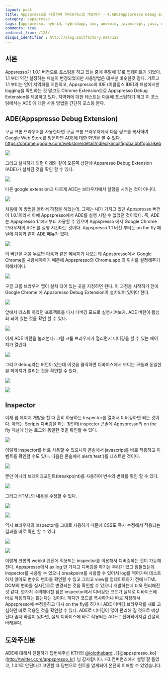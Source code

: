 ```yaml
---
layout: post
title: Appspresso를 사용하여 하이브리드앱 개발하기 - 4.ADE(Appspresso Debug Extension)으로 디버깅하기
category: appspresso
tags: [appspresso, hybrid, hybridapp, ios, android, javascript, java, objective-c, ade, debug]
comments: true
redirect_from: /128/
disqus_identifier : http://blog.saltfactory.net/128
---
```


## 서론

Appsresso가 1.0.1 버전으로 포스팅을 하고 있는 중에 주말에 1.1로 업데이트가 되었다. 1.1 부터 약간 설정하는 패널이 변경되었지만 사용방법은 대부분 비슷한것 같다. 기르고 1.1 부터는 언어 지역화를 지원하고, Appspresso의 IDE (이클립스 IDE)의 패널에서만 logging을 확인하는 것 말고도 Chrome Extension으로 Appspresso Debug Extension을 제공하고 있다. 지역화에 대한 테스트는 다음에 포스팅하기 하고 이 포스팅에서는 ADE 에 대한 사용 방법을 간단히 포스팅 한다.

<!--more-->

## ADE(Appspresso Debug Extension)

구글 크롬 브라우저를 사용한다면 구글 크롬 브라우저에서 다음 링크를 복사하여 Google Web Store를 방문하면  ADE에 대한 화면을 볼 수 있다.
https://chrome.google.com/webstore/detail/ndjecjkimojlfigobaibbffgoijajkeb

![](http://asset.blog.hibrainapps.net/saltfactory/images/fdecc2f0-b165-49c1-aa59-1e3f01fbb65c)

그리고 설치하게 되면 아래와 같이 오른쪽 상단에 Appsresso Debug Extension (ADE)가 설치된 것을 확인 할 수 있다.

![](http://asset.blog.hibrainapps.net/saltfactory/images/4bbc5bce-a5f3-474f-bdb4-88eebf692fd4)

다른 google extension과 다르게 ADE는 브라우저에서 실행을 시키는 것이 아니다.

![](http://asset.blog.hibrainapps.net/saltfactory/images/21269d2f-9e2d-467f-b123-457d7d661ef6)

처음에 이 방법을 몰라서 하참을 헤맸는데, 그때는 내가 가지고 있던 Appspresso 버전이 1.0.1이라서 아예 Appspresso에서 ADE를 실행 시킬 수 없었던 것이였다. 즉, ADE는 Appspresso 1.1에서부터 사용할 수 있으며 Appspresso 에서 Google Chrome 브라우저의 ADE 를 실행 시킨다는 것이다. Appspresso 1.1 버전 부터는 on the fly 패널에 다음과 같이 ADE 메뉴가 있다.

![](http://asset.blog.hibrainapps.net/saltfactory/images/6c9141a2-11b6-4dfc-b551-5bb7b4434509)

이 버턴을 처음 누르면  다음과 같은 메세지가 나오는데 Appspresso에서 Google Chrome을 사용해야하기 때문에 Appspresso의 Chrome.app 의 위치를 설정해주기 위해서이다.

![](http://asset.blog.hibrainapps.net/saltfactory/images/d2a0f904-800c-459a-a4ea-5fe51297b5cf)

구글 크롬 브라우저 앱이 설치 되어 있는 곳을 지정하면 된다. 이 과정을 시작하기 전에 Google Chrome 에 Appspresso Debug Extension이 설치되어 있어야 한다.

![](http://asset.blog.hibrainapps.net/saltfactory/images/9a5487ee-e192-4b30-8322-fb73ccfad495)

앞에서 테스트 하였던 프로젝트를 다시 디버깅 모드로 실행시켜보자. ADE 버턴이 활성화 되어 있는 것을 확인 할 수 있다.

![](http://asset.blog.hibrainapps.net/saltfactory/images/0973c8ee-b7ac-42c5-895c-b7a991f339b6)

이제 ADE 버턴을 눌러본다. 그럼 크롬 브라우저가 열리면서 디버깅을 할 수 있는 페이지가 열린다.

![](http://asset.blog.hibrainapps.net/saltfactory/images/6fa3ac0c-57da-4921-a295-9f4fa435efb8)

그리고 debug라는 버턴이 있는데 이것을 클릭하면 디바이스에서 보이는 모습과 동일한 뷰 페이지가 열리는 것을 확인할 수 있다.

![](http://asset.blog.hibrainapps.net/saltfactory/images/ae95babb-0f67-430f-ab16-57248d7c79f1)

![](http://asset.blog.hibrainapps.net/saltfactory/images/5fa5e248-457e-4c20-8122-d2ea66163143)

## Inspector

이제 웹 페이지 개발을 할 때 흔히 하용하는 Inspector를 열어서 디버깅하면 되는 것이다. 아래는 Scripts 디버깅을 하는 창인데 inspector 콘솔에 Appspresso의 on the fly 패널에 남는 로그와 동일한 것을 확인할 수 있다.

![](http://asset.blog.hibrainapps.net/saltfactory/images/f3f1a77a-9fb6-4e51-90f1-3709129f5533)

이렇게 inspector를 바로 사용할 수 있으니까 콘솔에서 javascript를 바로 적용하고 이벤트를 확인할 수도 있다. 다음은 콘솔에서 alert('test')를 테스트한 것이다.

![](http://asset.blog.hibrainapps.net/saltfactory/images/4f766bc7-8e03-402c-8d35-27d4aa64e826)

뿐만 아니라 브레이크포인트(breakpoint)를 사용하여 변수의 변화를 확인 할 수 있다.

![](http://asset.blog.hibrainapps.net/saltfactory/images/596d49df-b27d-4fd3-ae03-ce45e118885c)

그리고 HTML의 내용을 수정할 수 있다.

![](http://asset.blog.hibrainapps.net/saltfactory/images/e360f13b-409c-4612-9b8f-47ff3f85a88a)

![](http://asset.blog.hibrainapps.net/saltfactory/images/49c51e63-97b5-47ff-a8e4-eeeb8b059168)

역시 브라우저의 inspector를 그대로 사용하기 때문에 CSS도 즉시 수정해서 적용되는 결과를 바로 확인 할 수 있다.

![](http://asset.blog.hibrainapps.net/saltfactory/images/b5c6c020-3ce3-40da-9da6-c6e590ed0550)

![](http://asset.blog.hibrainapps.net/saltfactory/images/48fadbf8-86b9-4508-81a5-a2907eb17757)

이렇게 크롬의 webkit 엔진에 적용되는 inspector를 이용해서 디버깅하는 것이 가능해진다. Appspresso에서 ax.log 만 가지고 디버깅을 하기는 무리가 있고 힘들었는데 Inspector를 사용할 수 있으니 breakpoint를 사용할 수 있어서 log를 찍어가며 테스트하지 않아도 변수의 변화를 확인할 수 있고 그리고 view를 업데이트하기 전에 HTML DOM의 변화를 실시간으로 변경되는 것을 확인할 수 있으니 개발하는데 더욱 편리해진 것 같다.
한가지 주의해야할 점은 inspector에서 디버깅한 코드가 실제로 디바이스에 바로 적용되지는 않는다는 것이다. 하지만 코드를 복사하거나 따로 저장해서 Appspresso에 수정을하고 다시 on the fly를 하거나 ADE 디버깅 브라우저를 새로 고침하면 바로 적용된 것을 확인할 수 있다. ADE로 디버깅이 많이 편리해 질 것으로 예상된다 좀더 바램이 있다면, 실제 디바이스에 바로 적용되는 ADE로 진화되어지길 간절히 바래본다.

## 도와주신분

ADE에 대해서 친절하게 답변해주신 KTH의 [@iolothebard](http://twitter.com/iolothebard) , []@appspresso_ko](http://twitter.com/appspresso_kr) 님 감사합니다. H3 컨퍼런스에서 설명 잘 들었고, 1.0.1로 안된다고 고민할 때 답변으로 힌트를 얻게되어 온전히 이해할 수 있었습니다.

